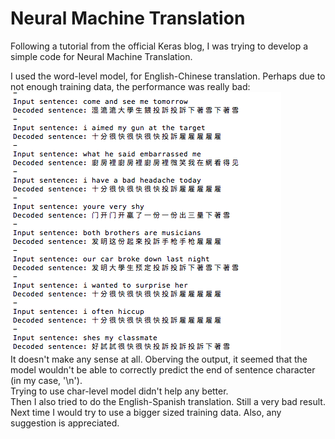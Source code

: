 # Neural Machine Translation

Following a tutorial from the official Keras blog, I was trying to develop a simple code for Neural Machine Translation.

I used the word-level model, for English-Chinese translation. 
Perhaps due to not enough training data, the performance was really bad:  
![output](en_cn/English-Chinese_result.png)  
It doesn't make any sense at all.
Oberving the output, it seemed that the model wouldn't be able to correctly predict the end of sentence character (in my case, '\n').  
Trying to use char-level model didn't help any better.  
Then I also tried to do the English-Spanish translation.
Still a very bad result.  
Next time I would try to use a bigger sized training data.
Also, any suggestion is appreciated.
